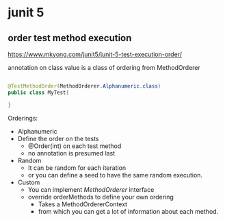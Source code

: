 # junit 5

## order test method execution

https://www.mkyong.com/junit5/junit-5-test-execution-order/

annotation on class
value is a class of ordering from MethodOrderer

```java

@TestMethodOrder(MethodOrderer.Alphanumeric.class)
public class MyTest{

}

```

Orderings:

* Alphanumeric
* Define the order on the tests
  * @Order(int) on each test method
  * no annotation is presumed last
* Random
  * It can be random for each iteration
  * or you can define a seed to have the same random execution.
* Custom
  * You can implement *MethodOrderer* interface
  * override orderMethods to define your own ordering
    * Takes a MethodOrdererContext
    * from which you can get a lot of information about each method.

